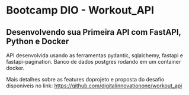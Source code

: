 # Bootcamp DIO - Workout_API

## Desenvolvendo sua Primeira API com FastAPI, Python e Docker

API desenvolvida usando as ferramentas pydantic, sqlalchemy, fastapi e fastapi-pagination.
Banco de dados postgres rodando em um container docker.

Mais detalhes sobre as features doprojeto e proposta do desafio disponíveis no link: https://github.com/digitalinnovationone/workout_api
